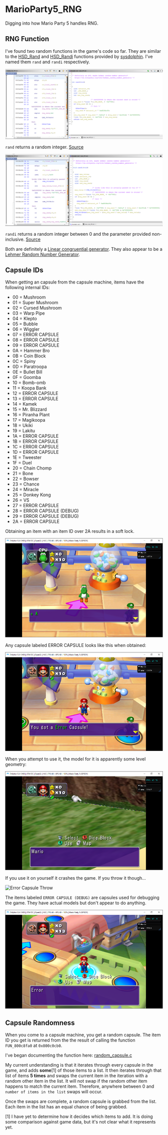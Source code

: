 # MarioParty5_RNG

Digging into how Mario Party 5 handles RNG.

## RNG Function

I've found two random functions in the game's code so far. They are similar to the [HSD_Rand](https://github.com/doldecomp/gnt4/blob/master/src/sysdolphin/random.c#L11) and [HSD_Randi](https://github.com/doldecomp/gnt4/blob/master/src/sysdolphin/random.c#L31) functions provided by [sysdolphin](https://wiki.mariocube.com/index.php/Sysdolphin). I've named them `rand` and `randi` respectively.

![Rand Function](/img/rand.PNG?raw=true "Rand Function")

`rand` returns a random integer. [Source](https://gist.github.com/NicholasMoser/ec152e10388a786d86ec6be85f184b9d)

![Randi Function](/img/randi.PNG?raw=true "Randi Function")

`randi` returns a random integer between 0 and the parameter provided non-inclusive. [Source](https://gist.github.com/NicholasMoser/a17c38d41692364e9cf2e4b86aae1e98)

Both are definitely a [Linear congruential generator](https://en.wikipedia.org/wiki/Linear_congruential_generator). They also appear to be a [Lehmer Random Number Generator](https://en.wikipedia.org/wiki/Lehmer_random_number_generator).

## Capsule IDs

When getting an capsule from the capsule machine, items have the following internal IDs:

- 00 = Mushroom
- 01 = Super Mushroom
- 02 = Cursed Mushroom
- 03 = Warp Pipe
- 04 = Klepto
- 05 = Bubble
- 06 = Wiggler
- 07 = ERROR CAPSULE
- 08 = ERROR CAPSULE
- 09 = ERROR CAPSULE
- 0A = Hammer Bro
- 0B = Coin Block
- 0C = Spiny
- 0D = Paratroopa
- 0E = Bullet Bill
- 0F = Goomba
- 10 = Bomb-omb
- 11 = Koopa Bank
- 12 = ERROR CAPSULE
- 13 = ERROR CAPSULE
- 14 = Kamek
- 15 = Mr. Blizzard
- 16 = Piranha Plant
- 17 = Magikoopa
- 18 = Ukiki
- 19 = Lakitu
- 1A = ERROR CAPSULE
- 1B = ERROR CAPSULE
- 1C = ERROR CAPSULE
- 1D = ERROR CAPSULE
- 1E = Tweester
- 1F = Duel
- 20 = Chain Chomp
- 21 = Bone
- 22 = Bowser
- 23 = Chance
- 24 = Miracle
- 25 = Donkey Kong
- 26 = VS
- 27 = ERROR CAPSULE
- 28 = ERROR CAPSULE (DEBUG)
- 29 = ERROR CAPSULE (DEBUG)
- 2A = ERROR CAPSULE

Obtaining an item with an item ID over 2A results in a soft lock.

![2B Or Higher Softlock](/img/2b_or_higher_softlock.PNG?raw=true "2B Or Higher Softlock")

Any capsule labeled ERROR CAPSULE looks like this when obtained:

![Error Capsule](/img/error_capsule.PNG?raw=true "Error Capsule")

When you attempt to use it, the model for it is apparently some level geometry:

![Error Capsule Use](/img/error_capsule_use.PNG?raw=true "Error Capsule Use")

If you use it on yourself it crashes the game. If you throw it though...

![Error Capsule Throw](/img/error_capsule.GIF?raw=true "Error Capsule Throw")

The items labeled `ERROR CAPSULE (DEBUG)` are capsules used for debugging the game. They have actual models but don't appear to do anything.

![Debug Capsule](/img/error_0x29.PNG?raw=true "Debug Capsule")

## Capsule Randomness

When you come to a capsule machine, you get a random capsule. The item ID you get is returned from the the result of calling the function `FUN_800c8fa0` at `0x800c0cb0`.

I've began documenting the function here: [random_capsule.c](https://gist.github.com/NicholasMoser/02b477cd16e1d5ea1ba6e8c4cea1333e)

My current understanding is that it iterates through every capsule in the game, and adds **some**[1] of those items to a list. It then iterates through that list of items **5 times** and swaps the current item in the iteration with a random other item in the list. It will not swap if the random other item happens to match the current item. Therefore, anywhere between 0 and `number of items in the list` swaps will occur.

Once the swaps are complete, a random capsule is grabbed from the list. Each item in the list has an equal chance of being grabbed.

[1] I have yet to determine how it decides which items to add. It is doing some comparison against game data, but it's not clear what it represents yet.
